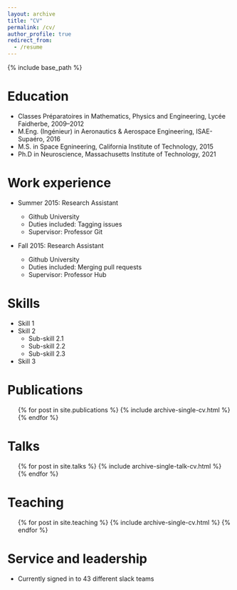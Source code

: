 ```yaml
---
layout: archive
title: "CV"
permalink: /cv/
author_profile: true
redirect_from:
  - /resume
---
```


{% include base_path %}

Education
======
* Classes Préparatoires in Mathematics, Physics and Engineering, Lycée Faidherbe, 2009–2012
* M.Eng. (Ingénieur) in Aeronautics & Aerospace Engineering, ISAE-Supaéro, 2016
* M.S. in Space Egnineering, California Institute of Technology, 2015
* Ph.D in Neuroscience, Massachusetts Institute of Technology, 2021

Work experience
======
* Summer 2015: Research Assistant
  * Github University
  * Duties included: Tagging issues
  * Supervisor: Professor Git

* Fall 2015: Research Assistant
  * Github University
  * Duties included: Merging pull requests
  * Supervisor: Professor Hub
  
Skills
======
* Skill 1
* Skill 2
  * Sub-skill 2.1
  * Sub-skill 2.2
  * Sub-skill 2.3
* Skill 3

Publications
======
  <ul>{% for post in site.publications %}
    {% include archive-single-cv.html %}
  {% endfor %}</ul>
  
Talks
======
  <ul>{% for post in site.talks %}
    {% include archive-single-talk-cv.html %}
  {% endfor %}</ul>
  
Teaching
======
  <ul>{% for post in site.teaching %}
    {% include archive-single-cv.html %}
  {% endfor %}</ul>
  
Service and leadership
======
* Currently signed in to 43 different slack teams
